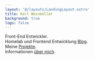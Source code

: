 ```yaml
---
layout: '@/layouts/LandingLayout.astro'
title: Karl Weinmüller
background: true
logo: false
---
```


Front-End Entwickler.\
Homelab und Frontend Entwicklung [Blog](/posts).\
Meine [Projekte](/projects).\
Informationen [über mich](/about).
